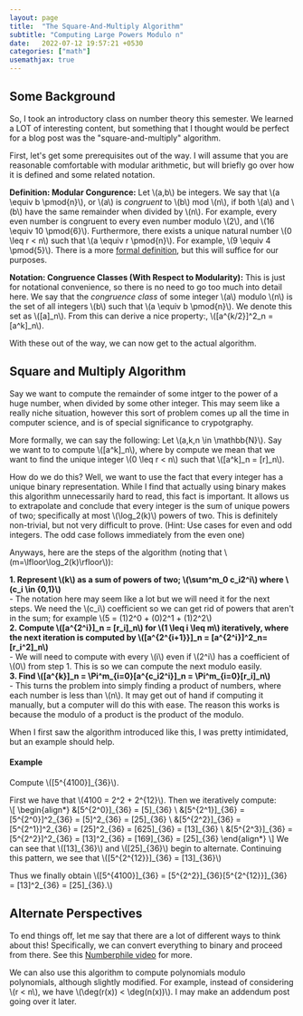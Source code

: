 ```yaml
---
layout: page
title:  "The Square-And-Multiply Algorithm"
subtitle: "Computing Large Powers Modulo n"
date:   2022-07-12 19:57:21 +0530
categories: ["math"]
usemathjax: true
---
```


## Some Background 

So, I took an introductory class on number theory this semester. We learned a LOT of interesting content, but something that I thought would be perfect for a blog post was the "square-and-multiply" algorithm.  

First, let's get some prerequisites out of the way. I will assume that you are reasonable comfortable with modular arithmetic, but will briefly go over how it is defined and some related notation.  

**Definition: Modular Congurence:** Let \\(a,b\\) be integers. We say that \\(a \equiv b \pmod{n}\\), or \\(a\\) is *congruent* to \\(b\\) mod \\(n\\), if both \\(a\\) and \\(b\\) have the same remainder when divided by \\(n\\). For example, every even number is congruent to every even number modulo \\(2\\), and \\(16 \equiv 10 \pmod{6}\\). Furthermore, there exists a unique natural number \\(0 \leq r < n\\) such that \\(a \equiv r \pmod{n}\\). For example, \\(9 \equiv 4 \pmod{5}\\). There is a more [formal definition](https://en.wikipedia.org/wiki/Modular_arithmetic), but this will suffice for our purposes.   

**Notation: Congruence Classes (With Respect to Modularity):** This is just for notational convenience, so there is no need to go too much into detail here. We say that the *congruence class* of some integer \\(a\\) modulo \\(n\\) is the set of all integers \\(b\\) such that \\(a \equiv b \pmod{n}\\). We denote this set as \\([a]_n\\). From this can derive a nice property:, \\([a^{k/2}]^2_n = [a^k]_n\\).

With these out of the way, we can now get to the actual algorithm.  
## Square and Multiply Algorithm  

Say we want to compute the remainder of some intger to the power of a huge number, when divided by some other integer. This may seem like a really niche situation, however this sort of problem comes up all the time in computer science, and is of special significance to crypotgraphy.  

More formally, we can say the following: Let \\(a,k,n \in \mathbb{N}\\). Say we want to to compute \\([a^k]_n\\), where by compute we mean that we want to find the unique integer \\(0 \leq r < n\\) such that \\([a^k]_n = [r]_n\\). 

How do we do this? Well, we want to use the fact that every integer has a unique binary representation. While I find that actually using binary makes this algorithm unnecessarily hard to read, this fact is important. It allows us to extrapolate and conclude that every integer is the sum of unique powers of two; specifically at most \\(\log_2(k)\\) powers of two. This is definitely non-trivial, but not very difficult to prove. (Hint: Use cases for even and odd integers. The odd case follows immediately from the even one) 

Anyways, here are the steps of the algorithm (noting that \\(m=\lfloor\log_2(k)\rfloor\\)):

**1. Represent \\(k\\) as a sum of powers of two; \\(\sum^m\_0 c_i2^i\\) where \\(c_i \in \{0,1\}\\)**  
    - The notation here may seem like a lot but we will need it for the next steps. We need the \\(c\_i\\) coefficient so we can get rid of powers that aren't in the sum; for example \\(5 = (1)2^0 + (0)2^1 + (1)2^2\\)  
**2. Compute \\([a^{2^i}]\_n = [r\_i]\_n\\) for \\(1 \leq i \leq m\\) iteratively, where the next iteration is computed by \\([a^{2^{i+1}}]\_n = [a^{2^i}]^2\_n=[r\_i^2]\_n\\)**  
    - We will need to compute with every \\(i\\) even if \\(2^i\\) has a coefficient of \\(0\\) from step 1. This is so we can compute the next modulo easily.  
**3. Find \\([a^{k}]\_n = \Pi^m\_{i=0}[a^{c_i2^i}]\_n = \Pi^m\_{i=0}[r_i]\_n\\)**  
    - This turns the problem into simply finding a product of numbers, where each number is less than \\(n\\). It may get out of hand if computing it manually, but a computer will do this with ease. The reason this works is because the modulo of a product is the product of the modulo.  
    
When I first saw the algorithm introduced like this, I was pretty intimidated, but an example should help.  
#### Example

Compute \\([5^{4100}]_{36}\\).  

First we have that \\(4100 = 2^2 + 2^{12}\\). Then we iteratively compute:  
\\[
\begin{align*}
    &[5^{2^0}]\_{36} = [5]\_{36} \\ 
    &[5^{2^1}]\_{36} = [5^{2^0}]^2\_{36} = [5]^2\_{36} = [25]\_{36} \\
    &[5^{2^2}]\_{36} = [5^{2^1}]^2\_{36} = [25]^2\_{36} = [625]\_{36} = [13]\_{36} \\
    &[5^{2^3}]\_{36} = [5^{2^2}]^2\_{36} = [13]^2\_{36} = [169]\_{36} = [25]\_{36}
\end{align*}
\\]
We can see that \\([13]\_{36}\\) and \\([25]\_{36}\\) begin to alternate. Continuing
this pattern, we see that \\([5^{2^{12}}]\_{36} = [13]\_{36}\\)  

Thus we finally obtain \\([5^{4100}]\_{36} = [5^{2^2}]\_{36}[5^{2^{12}}]\_{36} = [13]^2\_{36} = [25]\_{36}.\\)  
## Alternate Perspectives

To end things off, let me say that there are a lot of different ways to think about this! Specifically, we can convert everything to binary and proceed from there. See this [Numberphile video](https://www.youtube.com/watch?v=cbGB__V8MNk&t=715s) for more.

We can also use this algorithm to compute polynomials modulo polynomials, although slightly modified. For example, instead of considering \\(r < n\\), we have \\(\deg(r(x)) < \deg(n(x))\\). I may make an addendum post going over it later.
